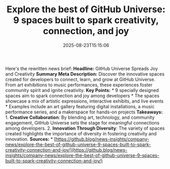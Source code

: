 ﻿---
title: "Explore the best of GitHub Universe: 9 spaces built to spark creativity, connection, and joy"
date: "2025-08-23T15:15:06"
category: "Markets"
summary: ""
slug: "explore the best of github universe 9 spaces built to spark "
source_urls:
  - "https://github.blog/news-insights/company-news/explore-the-best-of-github-universe-9-spaces-built-to-spark-creativity-connection-and-joy/"
seo:
  title: "Explore the best of GitHub Universe: 9 spaces built to spark creativity, connection, and joy | Hash n Hedge"
  description: ""
  keywords: ["news", "markets", "brief"]
---
Here's the rewritten news brief:  **Headline:** GitHub Universe Spreads Joy and Creativity  **Summary Meta Description:** Discover the innovative spaces created for developers to connect, learn, and grow at GitHub Universe. From art exhibitions to music performances, these experiences foster community spirit and ignite creativity.  **Key Points:**  * 9 specially designed spaces aim to spark connection and joy among developers * The spaces showcase a mix of artistic expressions, interactive exhibits, and live events * Examples include an art gallery featuring digital installations, a music performance series, and a makerspace for hands-on projects  **Takeaways:**  1. **Creative Collaboration**: By blending art, technology, and community engagement, GitHub Universe sets the stage for meaningful connections among developers. 2. **Innovation Through Diversity**: The variety of spaces created highlights the importance of diversity in fostering creativity and innovation.  **Sources:**  * [https://github.blog/news-insights/company-news/explore-the-best-of-github-universe-9-spaces-built-to-spark-creativity-connection-and-joy/](https://github.blog/news-insights/company-news/explore-the-best-of-github-universe-9-spaces-built-to-spark-creativity-connection-and-joy/) 
